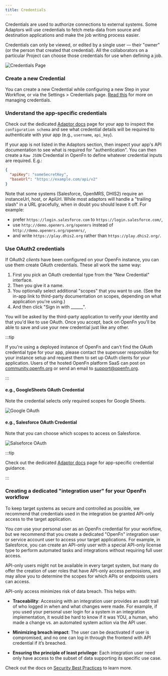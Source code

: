 ```yaml
---
title: Credentials
---
```


Credentials are used to authorize connections to external systems. Some Adaptors
will use credentials to fetch meta-data from source and destination applications
and make the job writing process easier.

Credentials can only be viewed, or edited by a single user — their "owner" (or
the person that created that credential). All the collaborators on a particular
Project can choose those credentials for use when defining a job.

![Credentials Page](/img/settings_credentials.png)

### Create a new Credential

You can create a new Credential while configuring a new Step in your Workflow,
or via the Settings > Credentials page.
[Read this](/documentation/manage-projects/manage-credentials) for more on
managing credentials.

### Understand the app-specific credentials

Check out the dedicated [Adaptor docs](/adaptors) page for your app to inspect
the `configuration schema` and see what credential details will be required to
authenticate with your app (e.g., `username`, `api_key`).

If your app is not listed in the Adaptors section, then inspect your app's API
documentation to see what is required for "authentication". You can then create
a `Raw JSON` Credential in OpenFn to define whatever credential inputs are
required. E.g.:

```json
{
  "apiKey": "someSecretKey",
  "baseUrl": "https://example.com/api/v2"
}
```

Note that some systems (Salesforce, OpenMRS, DHIS2) require an instanceUrl,
host, or ApiUrl. While most adaptors will handle a "trailing slash" in a URL
gracefully, when in doubt you should leave it off. For example:

- prefer `https://login.salesforce.com` to `https://login.salesforce.com/`,
- use `http://demo.openmrs.org/openmrs` instead of
  `http://demo.openmrs.org/openmrs/`,
- and write `https://play.dhis2.org` rather than `https://play.dhis2.org/`.

### Use OAuth2 credentials

If OAuth2 _clients_ have been configured on your OpenFn instance, you can use
them create OAuth credentials. These all work the same way:

1. First you pick an OAuth credential type from the "New Credential" interface.
2. Then you give it a name.
3. You optionally select additional "scopes" that you want to use. (See the
   in-app link to third-party documentation on scopes, depending on what
   application you're using.)
4. And then click "Sign in with \_\_\_\_\_\_".

You will be asked by the third-party application to verify your identity and
that you'd like to use OAuth. Once you accept, back on OpenFn you'll be able to
save and use your new credential just like any other.

:::tip

If you're using a deployed instance of OpenFn and can't find the OAuth
credential type for your app, please contact the superuser responsible for your
instance setup and request them to set up OAuth clients for your application.
Users of the hosted OpenFn platform SaaS can post on
[community.openfn.org](https://community.openfn.org) or send an email to
[support@openfn.org](mailto://support@openfn.org).

:::

#### e.g., GoogleSheets OAuth Credential

Note the credential selects only required scopes for Google Sheets.

![Google OAuth](/img/google-oauth2.png)

#### e.g., Salesforce OAuth Credential

Note that you can choose which scopes to access on Salesforce.

![Salseforce OAuth](/img/salesforce-oauth2.png)

:::tip

Check out the dedicated [Adaptor docs](/adaptors) page for app-specific
credential guidance.

:::

### Creating a dedicated "integration user" for your OpenFn workflow

To keep target systems as secure and controlled as possible, we recommend that
credentials used in the integration be granted API-only access to the target
application. 

You _can_ use your personal user as an OpenFn credential for your
workflow, but we recommend that you create a dedicated "OpenFn" integration user
or service account user to access your target applications. For example, in
Salesforce, you can create an API-only user with a special API-only license type
to perform automated tasks and integrations without requiring full user access.

API-only users might not be available in every target system, but many do offer the
creation of user roles that have API-only access permissions, and may allow you
to determine the scopes for which APIs or endpoints users can access.

API-only access minimizes risk of data breach. This helps with:

- **Traceability**: Accessing with an integration user provides an audit trail
  of who logged in when and what changes were made. For example, if you used
  your personal user login for a system in an integration implementation, it
  would be hard to know if it was YOU, a human, who made a change vs. an
  automated system action via the API user.

- **Minimizing breach impact**: The user can be deactivated if user is
  compromised, and no one can log in through the frontend with API credential if
  it’s breached.

- **Ensuring the principle of least privilege**: Each integration user need only
  have access to the subset of data supporting its specific use case.

Check out the docs on
[Security Best Practices](/documentation/get-started/security) to learn more.
